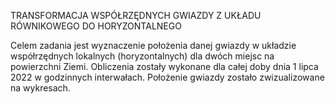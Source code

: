 TRANSFORMACJA WSPÓŁRZĘDNYCH GWIAZDY Z UKŁADU RÓWNIKOWEGO DO HORYZONTALNEGO

Celem zadania jest wyznaczenie położenia danej gwiazdy w układzie
współrzędnych lokalnych (horyzontalnych) dla dwóch miejsc na powierzchni Ziemi.
Obliczenia zostały wykonane dla całej doby dnia 1 lipca 2022 w godzinnych
interwałach. Położenie gwiazdy zostało zwizualizowane na wykresach.
